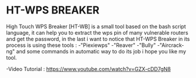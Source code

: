 # HT-WPS BREAKER
High Touch WPS Breaker [HT-WB] is a small tool based on the bash script language, it can help you to extract the wps pin of many vulnerable
routers and get the password, in the last i want to notice that HT-WPS Breaker in its process is using these tools :
-"Piexiewps"
-"Reaver"
-"Bully"
-"Aircrack-ng"
and some commands in automatic way to do its job i hope you like my tool.

-Video Tutorial : https://www.youtube.com/watch?v=GZX-cDD7gN8
